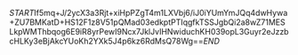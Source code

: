 $START$If5mq+J/2ycX3a3Rjt+xiHpPZgT4m1LXVbj6/iJ0iYUmYmJQq4dwHywa+ZU7BMKatD+HS12F1z8V51pQMad03edkptPTIqgfkTSSJgbQi2a8wZ71MESLkpWMThbqog6E9iR8yrPewI9Ncx7JklJvIHNwiduchKH039opL3Guyr2eJzzbcHLKy3eBjAkcYUoKh2YXk5J4p6kz6RdMsQ78Wg==$END$